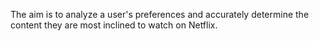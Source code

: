 The aim is to analyze a user's preferences and accurately determine the content they are most inclined to watch on Netflix.
